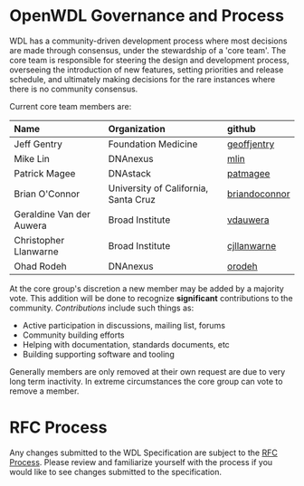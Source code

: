 OpenWDL Governance and Process
==============================


WDL has a community-driven development process where most decisions are made through consensus, under the stewardship of a 'core team'. The core team is responsible for steering the design and development process, overseeing the introduction of new features, setting priorities and release schedule, and ultimately making decisions for the rare instances where there is no community consensus. 

Current core team members are:

| Name               | Organization            | github                  |
|:-------------------|:-------------|:------------------
| Jeff Gentry        | Foundation Medicine                 | [geoffjentry](https://github.com/geoffjentry) |
| Mike Lin           | DNAnexus                        | [mlin](https://github.com/mlin) |
| Patrick Magee      | DNAstack                        | [patmagee](https://github.com/patmagee) |
| Brian O'Connor     | University of California, Santa Cruz | [briandoconnor](https://github.com/briandoconnor) |
| Geraldine Van der Auwera | Broad Institute | [vdauwera](https://github.com/vdauwera) |
| Christopher Llanwarne | Broad Institute | [cjllanwarne](https://github.com/cjllanwarne) |
| Ohad Rodeh | DNAnexus | [orodeh](https://github.com/orodeh) |


At the core group's discretion a new member may be added by a majority vote. This addition will be done to recognize **significant** contributions to the community. *Contributions* include such things as:

 - Active participation in discussions, mailing list, forums
 - Community building efforts
 - Helping with documentation, standards documents, etc
 - Building supporting software and tooling

Generally members are only removed at their own request are due to very long term inactivity. In extreme circumstances the core group can vote to remove a member.


# RFC Process

Any changes submitted to the WDL Specification are subject to the [RFC Process](RFC.md). Please review and familiarize yourself with the process if you would like to see changes submitted to the specification.
